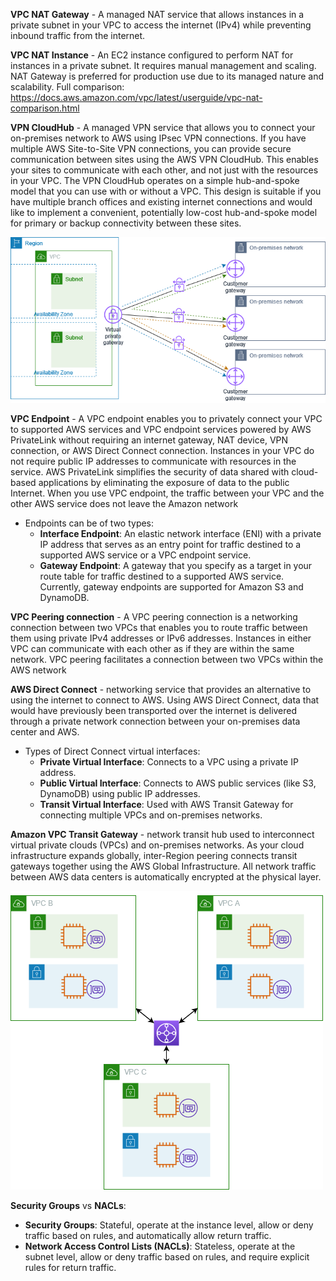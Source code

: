 **VPC NAT Gateway** - A managed NAT service that allows instances in a private subnet in your VPC to access the 
internet (IPv4) while preventing inbound traffic from the internet.

**VPC NAT Instance** - An EC2 instance configured to perform NAT for instances in a private subnet. 
It requires manual management and scaling. NAT Gateway is preferred for production use due to its managed nature and scalability.
Full comparison: https://docs.aws.amazon.com/vpc/latest/userguide/vpc-nat-comparison.html

**VPN CloudHub** - A managed VPN service that allows you to connect your on-premises network to AWS using IPsec VPN connections.
If you have multiple AWS Site-to-Site VPN connections, you can provide secure communication between sites using the AWS VPN CloudHub.
This enables your sites to communicate with each other, and not just with the resources in your VPC. 
The VPN CloudHub operates on a simple hub-and-spoke model that you can use with or without a VPC. This design is suitable
if you have multiple branch offices and existing internet connections and would like to implement a convenient,
potentially low-cost hub-and-spoke model for primary or backup connectivity between these sites.

![img.png](diagrams/vpn-cloud-hub-diagram.png)

**VPC Endpoint** - A VPC endpoint enables you to privately connect your VPC to supported AWS services and VPC endpoint services
powered by AWS PrivateLink without requiring an internet gateway, NAT device, VPN connection, or AWS Direct Connect connection.
Instances in your VPC do not require public IP addresses to communicate with resources in the service. AWS PrivateLink 
simplifies the security of data shared with cloud-based applications by eliminating the exposure of data to the public Internet.
When you use VPC endpoint, the traffic between your VPC and the other AWS service does not leave the Amazon network
- Endpoints can be of two types:
  - **Interface Endpoint**: An elastic network interface (ENI) with a private IP address that serves as an entry point for traffic
    destined to a supported AWS service or a VPC endpoint service.
  - **Gateway Endpoint**: A gateway that you specify as a target in your route table for traffic destined to a supported AWS service.
    Currently, gateway endpoints are supported for Amazon S3 and DynamoDB.

**VPC Peering connection** - A VPC peering connection is a networking connection between two VPCs that enables you to route 
traffic between them using private IPv4 addresses or IPv6 addresses. Instances in either VPC can communicate with each other
as if they are within the same network. VPC peering facilitates a connection between two VPCs within the AWS network

**AWS Direct Connect** - networking service that provides an alternative to using the internet to connect to AWS. 
Using AWS Direct Connect, data that would have previously been transported over the internet is delivered through a private
network connection between your on-premises data center and AWS.
- Types of Direct Connect virtual interfaces:
  - **Private Virtual Interface**: Connects to a VPC using a private IP address.
  - **Public Virtual Interface**: Connects to AWS public services (like S3, DynamoDB) using public IP addresses.
  - **Transit Virtual Interface**: Used with AWS Transit Gateway for connecting multiple VPCs and on-premises networks.

**Amazon VPC Transit Gateway** - network transit hub used to interconnect virtual private clouds (VPCs) and on-premises
networks. As your cloud infrastructure expands globally, inter-Region peering connects transit gateways together using 
the AWS Global Infrastructure. All network traffic between AWS data centers is automatically encrypted at the physical layer.

![img.png](diagrams/amazon-vpc-transit-gateway-diagram.png)

**Security Groups** vs **NACLs**:
- **Security Groups**: Stateful, operate at the instance level, allow or deny traffic based on rules, and automatically allow return traffic.
- **Network Access Control Lists (NACLs)**: Stateless, operate at the subnet level, allow or deny traffic based on rules, and require explicit rules for return traffic.

